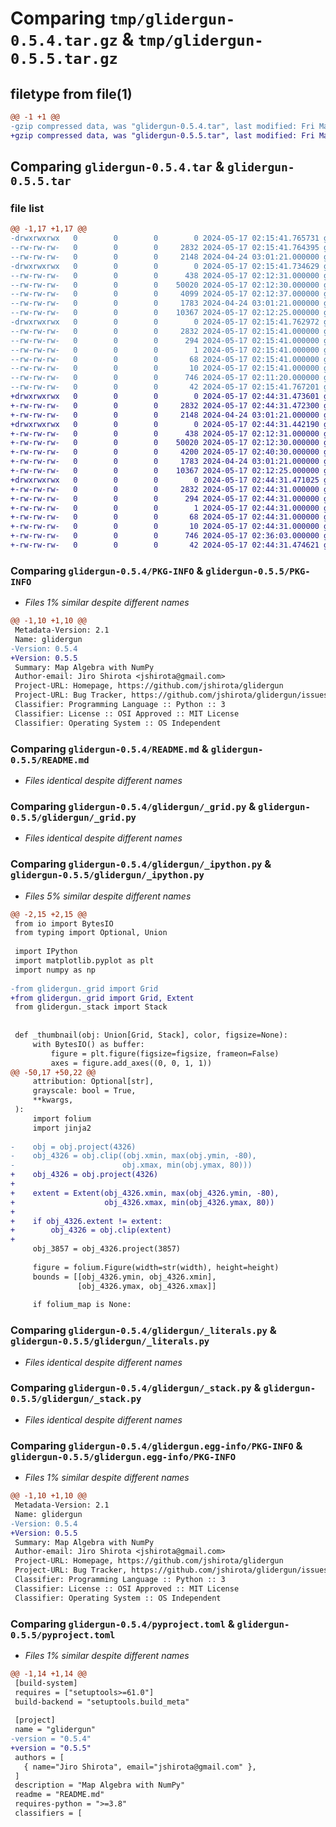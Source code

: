# Comparing `tmp/glidergun-0.5.4.tar.gz` & `tmp/glidergun-0.5.5.tar.gz`

## filetype from file(1)

```diff
@@ -1 +1 @@
-gzip compressed data, was "glidergun-0.5.4.tar", last modified: Fri May 17 02:15:41 2024, max compression
+gzip compressed data, was "glidergun-0.5.5.tar", last modified: Fri May 17 02:44:31 2024, max compression
```

## Comparing `glidergun-0.5.4.tar` & `glidergun-0.5.5.tar`

### file list

```diff
@@ -1,17 +1,17 @@
-drwxrwxrwx   0        0        0        0 2024-05-17 02:15:41.765731 glidergun-0.5.4/
--rw-rw-rw-   0        0        0     2832 2024-05-17 02:15:41.764395 glidergun-0.5.4/PKG-INFO
--rw-rw-rw-   0        0        0     2148 2024-04-24 03:01:21.000000 glidergun-0.5.4/README.md
-drwxrwxrwx   0        0        0        0 2024-05-17 02:15:41.734629 glidergun-0.5.4/glidergun/
--rw-rw-rw-   0        0        0      438 2024-05-17 02:12:31.000000 glidergun-0.5.4/glidergun/__init__.py
--rw-rw-rw-   0        0        0    50020 2024-05-17 02:12:30.000000 glidergun-0.5.4/glidergun/_grid.py
--rw-rw-rw-   0        0        0     4099 2024-05-17 02:12:37.000000 glidergun-0.5.4/glidergun/_ipython.py
--rw-rw-rw-   0        0        0     1783 2024-04-24 03:01:21.000000 glidergun-0.5.4/glidergun/_literals.py
--rw-rw-rw-   0        0        0    10367 2024-05-17 02:12:25.000000 glidergun-0.5.4/glidergun/_stack.py
-drwxrwxrwx   0        0        0        0 2024-05-17 02:15:41.762972 glidergun-0.5.4/glidergun.egg-info/
--rw-rw-rw-   0        0        0     2832 2024-05-17 02:15:41.000000 glidergun-0.5.4/glidergun.egg-info/PKG-INFO
--rw-rw-rw-   0        0        0      294 2024-05-17 02:15:41.000000 glidergun-0.5.4/glidergun.egg-info/SOURCES.txt
--rw-rw-rw-   0        0        0        1 2024-05-17 02:15:41.000000 glidergun-0.5.4/glidergun.egg-info/dependency_links.txt
--rw-rw-rw-   0        0        0       68 2024-05-17 02:15:41.000000 glidergun-0.5.4/glidergun.egg-info/requires.txt
--rw-rw-rw-   0        0        0       10 2024-05-17 02:15:41.000000 glidergun-0.5.4/glidergun.egg-info/top_level.txt
--rw-rw-rw-   0        0        0      746 2024-05-17 02:11:20.000000 glidergun-0.5.4/pyproject.toml
--rw-rw-rw-   0        0        0       42 2024-05-17 02:15:41.767201 glidergun-0.5.4/setup.cfg
+drwxrwxrwx   0        0        0        0 2024-05-17 02:44:31.473601 glidergun-0.5.5/
+-rw-rw-rw-   0        0        0     2832 2024-05-17 02:44:31.472300 glidergun-0.5.5/PKG-INFO
+-rw-rw-rw-   0        0        0     2148 2024-04-24 03:01:21.000000 glidergun-0.5.5/README.md
+drwxrwxrwx   0        0        0        0 2024-05-17 02:44:31.442190 glidergun-0.5.5/glidergun/
+-rw-rw-rw-   0        0        0      438 2024-05-17 02:12:31.000000 glidergun-0.5.5/glidergun/__init__.py
+-rw-rw-rw-   0        0        0    50020 2024-05-17 02:12:30.000000 glidergun-0.5.5/glidergun/_grid.py
+-rw-rw-rw-   0        0        0     4200 2024-05-17 02:40:30.000000 glidergun-0.5.5/glidergun/_ipython.py
+-rw-rw-rw-   0        0        0     1783 2024-04-24 03:01:21.000000 glidergun-0.5.5/glidergun/_literals.py
+-rw-rw-rw-   0        0        0    10367 2024-05-17 02:12:25.000000 glidergun-0.5.5/glidergun/_stack.py
+drwxrwxrwx   0        0        0        0 2024-05-17 02:44:31.471025 glidergun-0.5.5/glidergun.egg-info/
+-rw-rw-rw-   0        0        0     2832 2024-05-17 02:44:31.000000 glidergun-0.5.5/glidergun.egg-info/PKG-INFO
+-rw-rw-rw-   0        0        0      294 2024-05-17 02:44:31.000000 glidergun-0.5.5/glidergun.egg-info/SOURCES.txt
+-rw-rw-rw-   0        0        0        1 2024-05-17 02:44:31.000000 glidergun-0.5.5/glidergun.egg-info/dependency_links.txt
+-rw-rw-rw-   0        0        0       68 2024-05-17 02:44:31.000000 glidergun-0.5.5/glidergun.egg-info/requires.txt
+-rw-rw-rw-   0        0        0       10 2024-05-17 02:44:31.000000 glidergun-0.5.5/glidergun.egg-info/top_level.txt
+-rw-rw-rw-   0        0        0      746 2024-05-17 02:36:03.000000 glidergun-0.5.5/pyproject.toml
+-rw-rw-rw-   0        0        0       42 2024-05-17 02:44:31.474621 glidergun-0.5.5/setup.cfg
```

### Comparing `glidergun-0.5.4/PKG-INFO` & `glidergun-0.5.5/PKG-INFO`

 * *Files 1% similar despite different names*

```diff
@@ -1,10 +1,10 @@
 Metadata-Version: 2.1
 Name: glidergun
-Version: 0.5.4
+Version: 0.5.5
 Summary: Map Algebra with NumPy
 Author-email: Jiro Shirota <jshirota@gmail.com>
 Project-URL: Homepage, https://github.com/jshirota/glidergun
 Project-URL: Bug Tracker, https://github.com/jshirota/glidergun/issues
 Classifier: Programming Language :: Python :: 3
 Classifier: License :: OSI Approved :: MIT License
 Classifier: Operating System :: OS Independent
```

### Comparing `glidergun-0.5.4/README.md` & `glidergun-0.5.5/README.md`

 * *Files identical despite different names*

### Comparing `glidergun-0.5.4/glidergun/_grid.py` & `glidergun-0.5.5/glidergun/_grid.py`

 * *Files identical despite different names*

### Comparing `glidergun-0.5.4/glidergun/_ipython.py` & `glidergun-0.5.5/glidergun/_ipython.py`

 * *Files 5% similar despite different names*

```diff
@@ -2,15 +2,15 @@
 from io import BytesIO
 from typing import Optional, Union
 
 import IPython
 import matplotlib.pyplot as plt
 import numpy as np
 
-from glidergun._grid import Grid
+from glidergun._grid import Grid, Extent
 from glidergun._stack import Stack
 
 
 def _thumbnail(obj: Union[Grid, Stack], color, figsize=None):
     with BytesIO() as buffer:
         figure = plt.figure(figsize=figsize, frameon=False)
         axes = figure.add_axes((0, 0, 1, 1))
@@ -50,17 +50,22 @@
     attribution: Optional[str],
     grayscale: bool = True,
     **kwargs,
 ):
     import folium
     import jinja2
 
-    obj = obj.project(4326)
-    obj_4326 = obj.clip((obj.xmin, max(obj.ymin, -80),
-                        obj.xmax, min(obj.ymax, 80)))
+    obj_4326 = obj.project(4326)
+
+    extent = Extent(obj_4326.xmin, max(obj_4326.ymin, -80),
+                    obj_4326.xmax, min(obj_4326.ymax, 80))
+
+    if obj_4326.extent != extent:
+        obj_4326 = obj.clip(extent)
+
     obj_3857 = obj_4326.project(3857)
 
     figure = folium.Figure(width=str(width), height=height)
     bounds = [[obj_4326.ymin, obj_4326.xmin],
               [obj_4326.ymax, obj_4326.xmax]]
 
     if folium_map is None:
```

### Comparing `glidergun-0.5.4/glidergun/_literals.py` & `glidergun-0.5.5/glidergun/_literals.py`

 * *Files identical despite different names*

### Comparing `glidergun-0.5.4/glidergun/_stack.py` & `glidergun-0.5.5/glidergun/_stack.py`

 * *Files identical despite different names*

### Comparing `glidergun-0.5.4/glidergun.egg-info/PKG-INFO` & `glidergun-0.5.5/glidergun.egg-info/PKG-INFO`

 * *Files 1% similar despite different names*

```diff
@@ -1,10 +1,10 @@
 Metadata-Version: 2.1
 Name: glidergun
-Version: 0.5.4
+Version: 0.5.5
 Summary: Map Algebra with NumPy
 Author-email: Jiro Shirota <jshirota@gmail.com>
 Project-URL: Homepage, https://github.com/jshirota/glidergun
 Project-URL: Bug Tracker, https://github.com/jshirota/glidergun/issues
 Classifier: Programming Language :: Python :: 3
 Classifier: License :: OSI Approved :: MIT License
 Classifier: Operating System :: OS Independent
```

### Comparing `glidergun-0.5.4/pyproject.toml` & `glidergun-0.5.5/pyproject.toml`

 * *Files 1% similar despite different names*

```diff
@@ -1,14 +1,14 @@
 [build-system]
 requires = ["setuptools>=61.0"]
 build-backend = "setuptools.build_meta"
 
 [project]
 name = "glidergun"
-version = "0.5.4"
+version = "0.5.5"
 authors = [
   { name="Jiro Shirota", email="jshirota@gmail.com" },
 ]
 description = "Map Algebra with NumPy"
 readme = "README.md"
 requires-python = ">=3.8"
 classifiers = [
```

